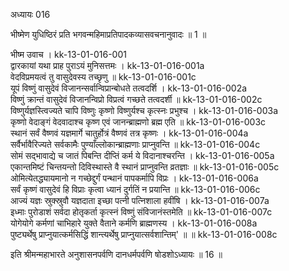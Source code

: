 अध्यायः 016

भीष्मेण युधिष्ठिरं प्रति भगवन्महिमाप्रतिपादकव्यासवचनानुवादः ॥ 1 ॥	

भीष्म उवाच ।	kk-13-01-016-001  
द्वारकायां यथा प्राह पुराऽयं मुनिसत्तमः ।	kk-13-01-016-001a  
वेदविप्रमयत्वं तु वासुदेवस्य तच्छृणु ॥	kk-13-01-016-001c  
यूपं विष्णुं वासुदेवं विजानन्सर्वान्विप्रान्बोधते तत्वदर्शि ।	kk-13-01-016-002a  
विष्णुं क्रान्तं वासुदेवं विजानन्विप्रो विप्रत्वं गच्छते तत्वदर्शी ॥	kk-13-01-016-002c  
विष्णुर्यज्ञस्त्विज्यते चापि विष्णुः कृष्णो विष्णुर्यश्च कृत्स्नः प्रभुश्च ।	kk-13-01-016-003a  
कृष्णो वेदाङ्गं वेदवादाश्च कृष्ण एवं जानन्ब्राह्मणो ब्रह्म एति ॥	kk-13-01-016-003c  
स्थानं सर्वं वैष्णवं यज्ञमार्गे चातुर्होत्रं वैष्णवं तत्र कृष्णः ।	kk-13-01-016-004a  
सर्वैर्भावैरिज्यते सर्वकामैः पुण्याँल्लोकान्ब्राह्मणाः प्राप्नुवन्ति ॥	kk-13-01-016-004c  
सोमं सद्भावाद्ये च जातं पिबन्ति दीप्तिं कर्म ये विदानाश्चरन्ति ।	kk-13-01-016-005a  
एकान्तमिष्टं चिन्तयन्तो दिविस्थास्ते वै स्थानं प्राप्नुवन्ति व्रतज्ञाः ॥	kk-13-01-016-005c  
ओमित्येतद्ध्यायमानो न गच्छेद्दुर्गं पन्थानं पापकर्मापि विप्रः ।	kk-13-01-016-006a  
सर्वं कृष्णं वासुदेवं हि विप्राः कृत्वा ध्यानं दुर्गतिं न प्रयान्ति ॥	kk-13-01-016-006c  
आज्यं यज्ञः स्रुक्स्रुवौ यज्ञदाता इच्छा पत्नी पत्निशाला हवींषि ।	kk-13-01-016-007a  
इध्माः पुरोडाशं सर्वदा होतृकर्ता कृत्स्नं विष्णुं संविजानंस्तमेति ॥	kk-13-01-016-007c  
योगेयोगे कर्मणां चाभिहारे युक्ते वैताने कर्मणि ब्राह्मणस्य ।	kk-13-01-016-008a  
पुष्ट्यर्थेषु प्राप्नुयात्कर्मसिद्धिं शान्त्यर्थेषु प्राप्नुयात्सर्वशान्तिम्\' ॥ ॥	kk-13-01-016-008c  

इति श्रीमन्महाभारते अनुशासनपर्वणि दानधर्मपर्वणि षोडशोऽध्यायः ॥ 16 ॥
